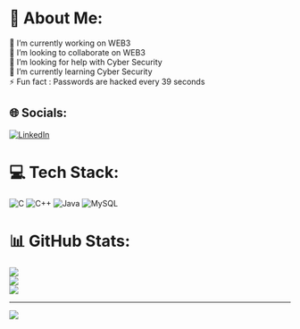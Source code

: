 # 💫 About Me:
🔭 I’m currently working on WEB3<br>👯 I’m looking to collaborate on WEB3<br>🤝 I’m looking for help with Cyber Security<br>🌱 I’m currently learning Cyber Security<br>⚡ Fun fact : Passwords are hacked every 39 seconds


## 🌐 Socials:
[![LinkedIn](https://img.shields.io/badge/LinkedIn-%230077B5.svg?logo=linkedin&logoColor=white)](https://linkedin.com/in/pratham-ashok-gowda-705b75337) 

# 💻 Tech Stack:
![C](https://img.shields.io/badge/c-%2300599C.svg?style=for-the-badge&logo=c&logoColor=white) ![C++](https://img.shields.io/badge/c++-%2300599C.svg?style=for-the-badge&logo=c%2B%2B&logoColor=white) ![Java](https://img.shields.io/badge/java-%23ED8B00.svg?style=for-the-badge&logo=openjdk&logoColor=white) ![MySQL](https://img.shields.io/badge/mysql-4479A1.svg?style=for-the-badge&logo=mysql&logoColor=white)
# 📊 GitHub Stats:
![](https://github-readme-stats.vercel.app/api?username=Pratham-16&theme=dark&hide_border=false&include_all_commits=false&count_private=false)<br/>
![](https://github-readme-streak-stats.herokuapp.com/?user=Pratham-16&theme=dark&hide_border=false)<br/>
![](https://github-readme-stats.vercel.app/api/top-langs/?username=Pratham-16&theme=dark&hide_border=false&include_all_commits=false&count_private=false&layout=compact)

---
[![](https://visitcount.itsvg.in/api?id=Pratham-16&icon=0&color=0)](https://visitcount.itsvg.in)

<!-- Proudly created with GPRM ( https://gprm.itsvg.in ) -->
